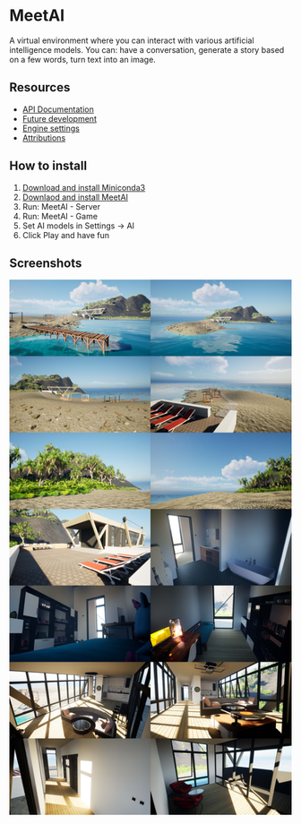 # MeetAI
A virtual environment where you can interact with various artificial intelligence models. You can: have a conversation, generate a story based on a few words, turn text into an image.

## Resources

- [API Documentation](/Documentation/API.md)
- [Future development](https://trello.com/b/VQPKXrbN/meetai)
- [Engine settings](/Documentation/Settings.md)
- [Attributions](/Documentation/Attributions.md)

## How to install

1. [Download and install Miniconda3](https://docs.conda.io/en/latest/miniconda.html)
2. [Downlaod and install MeetAI](https://drive.google.com/drive/folders/1TAlGZ3nl1YpKFiOE9DgaB1Rktro0MH0l)
3. Run: MeetAI - Server
4. Run: MeetAI - Game
5. Set AI models in Settings -> AI
6. Click Play and have fun


## Screenshots

![Screenshots](/Screenshots/ScreenshotsCompilation.jpg)